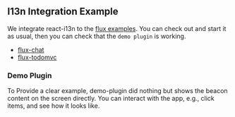 ## I13n Integration Example

We integrate react-i13n to the [flux examples](https://github.com/facebook/flux/tree/master/examples). You can check out and start it as usual, then you can check that the `demo plugin` is working.

* [flux-chat](https://github.com/yahoo/react-i13n/tree/master/exmaples/flux-chat)
* [flux-todomvc](https://github.com/yahoo/react-i13n/tree/master/exmaples/flux-todomvc)

### Demo Plugin

To Provide a clear example, demo-plugin did nothing but shows the beacon content on the screen directly. You can interact with the app, e.g., click items, and see how it looks like.
